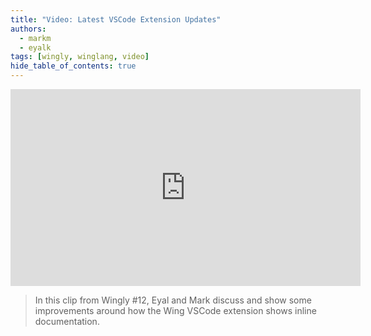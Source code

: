 ```yaml
---
title: "Video: Latest VSCode Extension Updates"
authors: 
  - markm
  - eyalk
tags: [wingly, winglang, video]
hide_table_of_contents: true
---
```



<iframe width="560" height="315" src="https://www.youtube.com/embed/84X6VdKrgSk" title="YouTube video player" frameborder="0" allow="accelerometer; autoplay; clipboard-write; encrypted-media; gyroscope; picture-in-picture; web-share; fullscreen" allowfullscreen></iframe>

> In this clip from Wingly #12, Eyal and Mark discuss and show some improvements around how the Wing VSCode extension shows inline documentation.

<!--truncate-->

